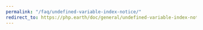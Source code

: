 ```yaml
---
permalink: "/faq/undefined-variable-index-notice/"
redirect_to: https://php.earth/doc/general/undefined-variable-index-notice
---
```

